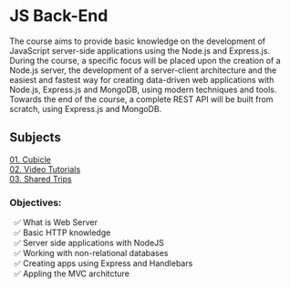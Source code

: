# JS Back-End 

The course aims to provide basic knowledge on the development of JavaScript server-side applications using the Node.js and Express.js. During the course, a specific focus will be placed upon the creation of a Node.js server, the development of a server-client architecture and the easiest and fastest way for creating data-driven web applications with Node.js, Express.js and MongoDB, using modern techniques and tools. Towards the end of the course, a complete REST API will be built from scratch, using Express.js and MongoDB.

## Subjects
[01. Cubicle](https://github.com/Tony-Ivanova/SoftUni/tree/main/JS%20Courses/03.01.%20Js%20Back-End/01.%20Cubical)  
[02. Video Tutorials](https://github.com/Tony-Ivanova/SoftUni/tree/main/JS%20Courses/03.01.%20Js%20Back-End/02.%20Video%20Tutorials)  
[03. Shared Trips](https://github.com/Tony-Ivanova/SoftUni/tree/main/JS%20Courses/03.01.%20Js%20Back-End/03.%20Shared%20Trips)  

### Objectives:  
 &nbsp; :white_check_mark: What is Web Server    
 &nbsp; :white_check_mark: Basic HTTP knowledge  
 &nbsp; :white_check_mark: Server side applications with NodeJS  
 &nbsp; :white_check_mark: Working with non-relational databases  
 &nbsp; :white_check_mark: Creating apps using Express and Handlebars  
 &nbsp; :white_check_mark: Appling the MVC architcture  
